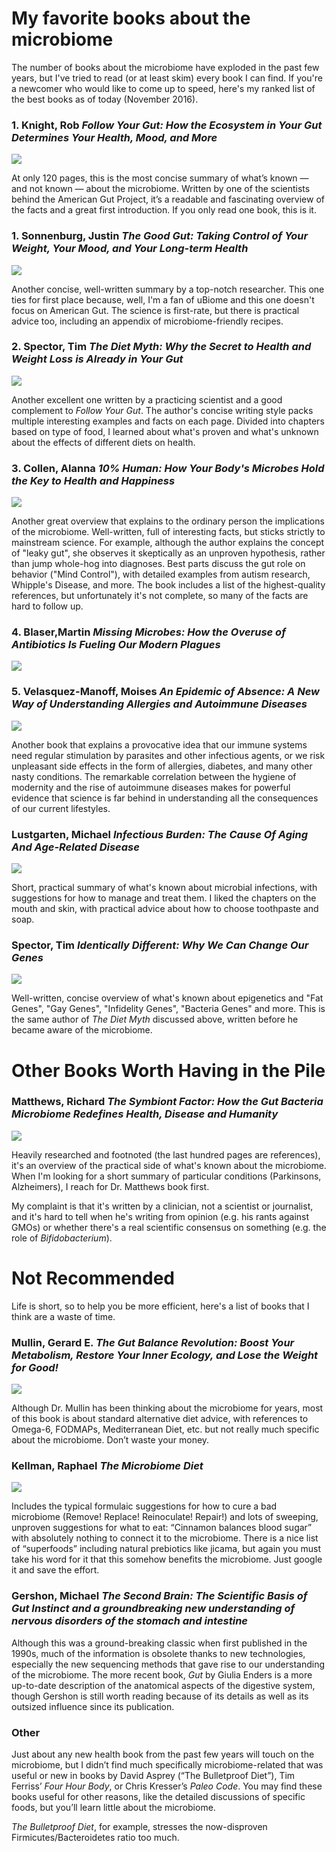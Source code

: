 # My favorite books about the microbiome

The number of books about the microbiome have exploded in the past few years, but I've tried to read (or at least skim) every book I can find. If you're a newcomer who would like to come up to speed, here's my ranked list of the best books as of today (November 2016).

### 1\. Knight, Rob *Follow Your Gut: How the Ecosystem in Your Gut Determines Your Health, Mood, and More*

![](https://images-na.ssl-images-amazon.com/images/I/51eo4PeHPBL._SL160_.jpg)

At only 120 pages, this is the most concise summary of what’s known — and not known — about the microbiome. Written by one of the scientists behind the American Gut Project, it’s a readable and fascinating overview of the facts and a great first introduction. If you only read one book, this is it.

### 1\. Sonnenburg, Justin *The Good Gut: Taking Control of Your Weight, Your Mood, and Your Long-term Health*

![](https://images-na.ssl-images-amazon.com/images/I/51rHLpBNX2L._SL160_.jpg)

Another concise, well-written summary by a top-notch researcher. This one ties for first place because, well, I'm a fan of uBiome and this one doesn't focus on American Gut. The science is first-rate, but there is practical advice too, including an appendix of microbiome-friendly recipes.

### 2\. Spector, Tim *The Diet Myth: Why the Secret to Health and Weight Loss is Already in Your Gut*

![](https://images-na.ssl-images-amazon.com/images/I/51MzBLv5PjL._SL160_.jpg)

Another excellent one written by a practicing scientist and a good complement to *Follow Your Gut*. The author's concise writing style packs multiple interesting examples and facts on each page. Divided into chapters based on type of food, I learned about what's proven and what's unknown about the effects of different diets on health.

### 3\. Collen, Alanna *10% Human: How Your Body's Microbes Hold the Key to Health and Happiness*

![](https://images-na.ssl-images-amazon.com/images/I/51dly8s5QrL._SL160_.jpg)

Another great overview that explains to the ordinary person the implications of the microbiome. Well-written, full of interesting facts, but sticks strictly to mainstream science. For example, although the author explains the concept of "leaky gut", she observes it skeptically as an unproven hypothesis, rather than jump whole-hog into diagnoses. Best parts discuss the gut role on behavior ("Mind Control"), with detailed examples from autism research, Whipple's Disease, and more. The book includes a list of the highest-quality references, but unfortunately it's not complete, so many of the facts are hard to follow up.

### 4\. Blaser,Martin *Missing Microbes: How the Overuse of Antibiotics Is Fueling Our Modern Plagues*

<a href="https://www.amazon.com/Missing-Microbes-Overuse-Antibiotics-Fueling/dp/1250069270/ref=as_li_ss_il?ie=UTF8&qid=1495159178&sr=8-1&keywords=missing+microbes&linkCode=li2&tag=richasprag-20&linkId=46d992e4c9d2e3ca1f3f95d45a859e2d" target="_blank"><img border="0" src="//ws-na.amazon-adsystem.com/widgets/q?_encoding=UTF8&ASIN=1250069270&Format=_SL160_&ID=AsinImage&MarketPlace=US&ServiceVersion=20070822&WS=1&tag=richasprag-20" ></a><img src="https://ir-na.amazon-adsystem.com/e/ir?t=richasprag-20&l=li2&o=1&a=1250069270" width="1" height="1" border="0" alt="" style="border:none !important; margin:0px !important;" />



### 5\. Velasquez-Manoff, Moises *An Epidemic of Absence: A New Way of Understanding Allergies and Autoimmune Diseases*


![](https://images-na.ssl-images-amazon.com/images/I/41lCyHGbSEL._SL160_.jpg)

Another book that explains a provocative idea that our immune systems need regular stimulation by parasites and other infectious agents, or we risk unpleasant side effects in the form of allergies, diabetes, and many other nasty conditions. The remarkable correlation between the hygiene of modernity and the rise of autoimmune diseases makes for powerful evidence that science is far behind in understanding all the consequences of our current lifestyles.


### Lustgarten, Michael *Infectious Burden: The Cause Of Aging And Age-Related Disease*
![](https://ws-na.amazon-adsystem.com/widgets/q?_encoding=UTF8&ASIN=B01G48A88A&Format=_SL160_&ID=AsinImage&MarketPlace=US&ServiceVersion=20070822&WS=1&tag=richasprag-20)

Short, practical summary of what's known about microbial infections, with suggestions for how to manage and treat them. I liked the chapters on the mouth and skin, with practical advice about how to choose toothpaste and soap.

### Spector, Tim *Identically Different: Why We Can Change Our Genes*

![](https:///ws-na.amazon-adsystem.com/widgets/q?_encoding=UTF8&ASIN=B00X76SVYQ&Format=_SL160_&ID=AsinImage&MarketPlace=US&ServiceVersion=20070822&WS=1&tag=richasprag-20)

Well-written, concise overview of what's known about epigenetics and "Fat Genes", "Gay Genes", "Infidelity Genes", "Bacteria Genes" and more. This is the same author of *The Diet Myth* discussed above, written before he became aware of the microbiome. 

# Other Books Worth Having in the Pile

### Matthews, Richard *The Symbiont Factor: How the Gut Bacteria Microbiome Redefines Health, Disease and Humanity*

![](https://ws-na.amazon-adsystem.com/widgets/q?_encoding=UTF8&ASIN=1500553948&Format=_SL160_&ID=AsinImage&MarketPlace=US&ServiceVersion=20070822&WS=1&tag=richasprag-20)

Heavily researched and footnoted (the last hundred pages are references), it's an overview of the practical side of what's known about the microbiome. When I'm looking for a short summary of particular conditions (Parkinsons, Alzheimers), I reach for Dr. Matthews book first.

My complaint is that it's written by a clinician, not a scientist or journalist, and it's hard to tell when he's writing from opinion (e.g. his rants against GMOs) or whether there's a real scientific consensus on something (e.g. the role of *Bifidobacterium*).

# Not Recommended 

Life is short, so to help you be more efficient, here's a list of books that I think are a waste of time. 

### Mullin, Gerard E. *The Gut Balance Revolution: Boost Your Metabolism, Restore Your Inner Ecology, and Lose the Weight for Good!*

![](https://ws-na.amazon-adsystem.com/widgets/q?_encoding=UTF8&ASIN=1623364019&Format=_SL160_&ID=AsinImage&MarketPlace=US&ServiceVersion=20070822&WS=1&tag=richasprag-20_)

Although Dr. Mullin has been thinking about the microbiome for years, most of this book is about standard alternative diet advice, with references to Omega-6, FODMAPs, Mediterranean Diet, etc. but not really much specific about the microbiome. Don’t waste your money.

### Kellman, Raphael *The Microbiome Diet* 

![](https://ws-na.amazon-adsystem.com/widgets/q?_encoding=UTF8&ASIN=0738218111&Format=_SL160_&ID=AsinImage&MarketPlace=US&ServiceVersion=20070822&WS=1&tag=richasprag-20)

Includes the typical formulaic suggestions for how to cure a bad microbiome (Remove! Replace! Reinoculate! Repair!) and lots of sweeping, unproven suggestions for what to eat: “Cinnamon balances blood sugar” with absolutely nothing to connect it to the microbiome. There is a nice list of “superfoods” including natural prebiotics like jicama, but again you must take his word for it that this somehow benefits the microbiome. Just google it and save the effort.

### Gershon, Michael *The Second Brain: The Scientific Basis of Gut Instinct and a groundbreaking new understanding of nervous disorders of the stomach and intestine*


Although this was a ground-breaking classic when first published in the 1990s, much of the information is obsolete thanks to new technologies, especially the new sequencing methods that gave rise to our understanding of the microbiome. The more recent book, *Gut* by Giulia Enders is a more up-to-date description of the anatomical aspects of the digestive system, though Gershon is still worth reading because of its details as well as its outsized influence since its publication.




### Other

Just about any new health book from the past few years will touch on the microbiome, but I didn’t find much specifically microbiome-related that was useful or new in books by David Asprey (“The Bulletproof Diet”), Tim Ferriss’ *Four Hour Body*, or Chris Kresser’s *Paleo Code*. You may find these books useful for other reasons, like the detailed discussions of specific foods, but you’ll learn little about the microbiome.

*The Bulletproof Diet*, for example, stresses the now-disproven Firmicutes/Bacteroidetes ratio too much.


